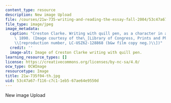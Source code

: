 ```yaml
---
content_type: resource
description: New image Upload
file: /courses/21w-735-writing-and-reading-the-essay-fall-2004/53c47a67f116c7c11eb567ae64e9550d_21w-735f04-th.jpg
file_type: image/jpeg
image_metadata:
  caption: "Creston Clarke. Writing with quill pen, as a character in a play. Ca.\
    \ 1890. (Image courtesy of the\_[Library of Congress, Prints and Photographs Division](http://www.loc.gov/rr/print/)\_\
    \\[reproduction number, LC-USZ62-128868 (b&w film copy neg.)\\])"
  credit: ''
  image-alt: Image of Creston Clarke writing with quill pen.
learning_resource_types: []
license: https://creativecommons.org/licenses/by-nc-sa/4.0/
ocw_type: OCWImage
resourcetype: Image
title: 21w-735f04-th.jpg
uid: 53c47a67-f116-c7c1-1eb5-67ae64e9550d
---
```

New image Upload
